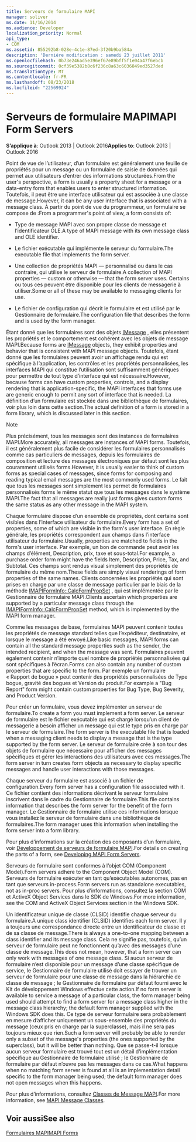 ```yaml
---
title: Serveurs de formulaire MAPI
manager: soliver
ms.date: 11/16/2014
ms.audience: Developer
localization_priority: Normal
api_type:
- COM
ms.assetid: 855292b8-028e-4c1e-87ed-3f20b9ba584a
description: 'Derniére modification : samedi 23 juillet 2011'
ms.openlocfilehash: 0b73e246ad5e396ef67e89bff5f1e04a47f6ebcb
ms.sourcegitcommit: 0cf39e5382b8c6f236c8a63c6036849ed3527ded
ms.translationtype: MT
ms.contentlocale: fr-FR
ms.lasthandoff: 08/23/2018
ms.locfileid: "22569924"
---
```

# <a name="mapi-form-servers"></a><span data-ttu-id="74385-103">Serveurs de formulaire MAPI</span><span class="sxs-lookup"><span data-stu-id="74385-103">MAPI Form Servers</span></span>

  
  
<span data-ttu-id="74385-104">**S’applique à**: Outlook 2013 | Outlook 2016</span><span class="sxs-lookup"><span data-stu-id="74385-104">**Applies to**: Outlook 2013 | Outlook 2016</span></span> 
  
<span data-ttu-id="74385-105">Point de vue de l’utilisateur, d’un formulaire est généralement une feuille de propriétés pour un message ou un formulaire de saisie de données qui permet aux utilisateurs d’entrer des informations structurées.</span><span class="sxs-lookup"><span data-stu-id="74385-105">From the user's perspective, a form is usually a property sheet for a message or a data-entry form that enables users to enter structured information.</span></span> <span data-ttu-id="74385-106">Toutefois, il peut être une interface utilisateur qui est associée à une classe de message.</span><span class="sxs-lookup"><span data-stu-id="74385-106">However, it can be any user interface that is associated with a message class.</span></span> <span data-ttu-id="74385-107">À partir du point de vue du programmeur, un formulaire se compose de :</span><span class="sxs-lookup"><span data-stu-id="74385-107">From a programmer's point of view, a form consists of:</span></span>
  
- <span data-ttu-id="74385-108">Type de message MAPI avec son propre classe de message et l’identificateur OLE.</span><span class="sxs-lookup"><span data-stu-id="74385-108">A type of MAPI message with its own message class and OLE identifier.</span></span>
    
- <span data-ttu-id="74385-109">Le fichier exécutable qui implémente le serveur du formulaire.</span><span class="sxs-lookup"><span data-stu-id="74385-109">The executable file that implements the form server.</span></span>
    
- <span data-ttu-id="74385-110">Une collection de propriétés MAPI — personnalisé ou dans le cas contraire, qui utilise le serveur de formulaire.</span><span class="sxs-lookup"><span data-stu-id="74385-110">A collection of MAPI properties — custom or otherwise — that the form server uses.</span></span> <span data-ttu-id="74385-111">Certains ou tous ces peuvent être disponible pour les clients de messagerie à utiliser.</span><span class="sxs-lookup"><span data-stu-id="74385-111">Some or all of these may be available to messaging clients for use.</span></span>
    
- <span data-ttu-id="74385-112">Le fichier de configuration qui décrit le formulaire et est utilisé par le Gestionnaire de formulaire.</span><span class="sxs-lookup"><span data-stu-id="74385-112">The configuration file that describes the form and is used by the form manager.</span></span>
    
<span data-ttu-id="74385-113">Étant donné que les formulaires sont des objets [IMessage](imessageimapiprop.md) , elles présentent les propriétés et le comportement est cohérent avec les objets de message MAPI.</span><span class="sxs-lookup"><span data-stu-id="74385-113">Because forms are [IMessage](imessageimapiprop.md) objects, they exhibit properties and behavior that is consistent with MAPI message objects.</span></span> <span data-ttu-id="74385-114">Toutefois, étant donné que les formulaires peuvent avoir un affichage rendu qui est spécifique à l’application, les contrôles et les propriétés personnalisées, les interfaces MAPI qui constitue l’utilisation sont suffisamment génériques pour permettre de tout type d’interface qui est nécessaire.</span><span class="sxs-lookup"><span data-stu-id="74385-114">However, because forms can have custom properties, controls, and a display rendering that is application-specific, the MAPI interfaces that forms use are generic enough to permit any sort of interface that is needed.</span></span> <span data-ttu-id="74385-115">La définition d’un formulaire est stockée dans une bibliothèque de formulaires, voir plus loin dans cette section.</span><span class="sxs-lookup"><span data-stu-id="74385-115">The actual definition of a form is stored in a form library, which is discussed later in this section.</span></span> 
  
> [!NOTE]
> <span data-ttu-id="74385-116">Plus précisément, tous les messages sont des instances de formulaires MAPI.</span><span class="sxs-lookup"><span data-stu-id="74385-116">More accurately, all messages are instances of MAPI forms.</span></span> <span data-ttu-id="74385-117">Toutefois, il est généralement plus facile de considérer les formulaires personnalisés comme cas particuliers de messages, depuis les formulaires de composition et lecture des messages électroniques par défaut sont les plus couramment utilisés forms.</span><span class="sxs-lookup"><span data-stu-id="74385-117">However, it is usually easier to think of custom forms as special cases of messages, since forms for composing and reading typical email messages are the most commonly used forms.</span></span> <span data-ttu-id="74385-118">Le fait que tous les messages sont simplement les permet de formulaires personnalisés forms le même statut que tous les messages dans le système MAPI.</span><span class="sxs-lookup"><span data-stu-id="74385-118">The fact that all messages are really just forms gives custom forms the same status as any other message in the MAPI system.</span></span> 
  
<span data-ttu-id="74385-119">Chaque formulaire dispose d’un ensemble de propriétés, dont certains sont visibles dans l’interface utilisateur du formulaire.</span><span class="sxs-lookup"><span data-stu-id="74385-119">Every form has a set of properties, some of which are visible in the form's user interface.</span></span> <span data-ttu-id="74385-120">En règle générale, les propriétés correspondent aux champs dans l’interface utilisateur du formulaire.</span><span class="sxs-lookup"><span data-stu-id="74385-120">Usually, properties are matched to fields in the form's user interface.</span></span> <span data-ttu-id="74385-121">Par exemple, un bon de commande peut avoir les champs d’élément, Description, prix, taxe et sous-total.</span><span class="sxs-lookup"><span data-stu-id="74385-121">For example, a purchase order form might have the fields Item, Description, Price, Tax, and Subtotal.</span></span> <span data-ttu-id="74385-122">Ces champs sont rendus visual simplement des propriétés de formulaire du même nom.</span><span class="sxs-lookup"><span data-stu-id="74385-122">These fields are simply visual renderings of form properties of the same names.</span></span> <span data-ttu-id="74385-123">Clients concernées les propriétés qui sont prises en charge par une classe de message particulier par le biais de la méthode [IMAPIFormInfo::CalcFormPropSet](imapiforminfo-calcformpropset.md) , qui est implémentée par le Gestionnaire de formulaire MAPI.</span><span class="sxs-lookup"><span data-stu-id="74385-123">Clients ascertain which properties are supported by a particular message class through the [IMAPIFormInfo::CalcFormPropSet](imapiforminfo-calcformpropset.md) method, which is implemented by the MAPI form manager.</span></span> 
  
<span data-ttu-id="74385-124">Comme les messages de base, formulaires MAPI peuvent contenir toutes les propriétés de message standard telles que l’expéditeur, destinataire, et lorsque le message a été envoyé.</span><span class="sxs-lookup"><span data-stu-id="74385-124">Like basic messages, MAPI forms can contain all the standard message properties such as the sender, the intended recipient, and when the message was sent.</span></span> <span data-ttu-id="74385-125">Formulaires peuvent également contenir n’importe quel nombre de propriétés personnalisées qui sont spécifiques à l’écran.</span><span class="sxs-lookup"><span data-stu-id="74385-125">Forms can also contain any number of custom properties that are specific to the form.</span></span> <span data-ttu-id="74385-126">Par exemple un formulaire « Rapport de bogue » peut contenir des propriétés personnalisées de Type bogue, gravité des bogues et Version du produit.</span><span class="sxs-lookup"><span data-stu-id="74385-126">For example a "Bug Report" form might contain custom properties for Bug Type, Bug Severity, and Product Version.</span></span>
  
<span data-ttu-id="74385-127">Pour créer un formulaire, vous devez implémenter un serveur de formulaire.</span><span class="sxs-lookup"><span data-stu-id="74385-127">To create a form you must implement a form server.</span></span> <span data-ttu-id="74385-128">Le serveur de formulaire est le fichier exécutable qui est chargé lorsqu’un client de messagerie a besoin afficher un message qui est le type pris en charge par le serveur de formulaire.</span><span class="sxs-lookup"><span data-stu-id="74385-128">The form server is the executable file that is loaded when a messaging client needs to display a message that is the type supported by the form server.</span></span> <span data-ttu-id="74385-129">Le serveur de formulaire crée à son tour des objets de formulaire que nécessaire pour afficher des messages spécifiques et gérer les interactions des utilisateurs avec ces messages.</span><span class="sxs-lookup"><span data-stu-id="74385-129">The form server in turn creates form objects as necessary to display specific messages and handle user interactions with those messages.</span></span>
  
<span data-ttu-id="74385-130">Chaque serveur du formulaire est associé à un fichier de configuration.</span><span class="sxs-lookup"><span data-stu-id="74385-130">Every form server has a configuration file associated with it.</span></span> <span data-ttu-id="74385-131">Ce fichier contient des informations décrivant le serveur formulaire inscrivent dans le cadre du Gestionnaire de formulaire.</span><span class="sxs-lookup"><span data-stu-id="74385-131">This file contains information that describes the form server for the benefit of the form manager.</span></span> <span data-ttu-id="74385-132">Le Gestionnaire de formulaire utilise ces informations lorsque vous installez le serveur de formulaire dans une bibliothèque de formulaires.</span><span class="sxs-lookup"><span data-stu-id="74385-132">The form manager uses this information when installing the form server into a form library.</span></span>
  
<span data-ttu-id="74385-133">Pour plus d’informations sur la création des composants d’un formulaire, voir [Développement de serveurs de formulaire MAPI](developing-mapi-form-servers.md).</span><span class="sxs-lookup"><span data-stu-id="74385-133">For details on creating the parts of a form, see [Developing MAPI Form Servers](developing-mapi-form-servers.md).</span></span>
  
<span data-ttu-id="74385-134">Serveurs de formulaire sont conformes à l’objet COM (Component Model).</span><span class="sxs-lookup"><span data-stu-id="74385-134">Form servers adhere to the Component Object Model (COM).</span></span> <span data-ttu-id="74385-135">Serveurs de formulaire exécuter en tant qu’exécutables autonomes, pas en tant que serveurs in-process.</span><span class="sxs-lookup"><span data-stu-id="74385-135">Form servers run as standalone executables, not as in-proc servers.</span></span> <span data-ttu-id="74385-136">Pour plus d’informations, consultez la section COM et ActiveX Object Services dans le SDK de Windows.</span><span class="sxs-lookup"><span data-stu-id="74385-136">For more information, see the COM and ActiveX Object Services section in the Windows SDK.</span></span>
  
<span data-ttu-id="74385-137">Un identificateur unique de classe (CLSID) identifie chaque serveur du formulaire.</span><span class="sxs-lookup"><span data-stu-id="74385-137">A unique class identifier (CLSID) identifies each form server.</span></span> <span data-ttu-id="74385-138">Il y a toujours une correspondance directe entre un identificateur de classe et de sa classe de message.</span><span class="sxs-lookup"><span data-stu-id="74385-138">There is always a one-to-one mapping between a class identifier and its message class.</span></span> <span data-ttu-id="74385-139">Cela ne signifie pas, toutefois, qu’un serveur de formulaire peut ne fonctionnent qu’avec des messages d’une classe de message.</span><span class="sxs-lookup"><span data-stu-id="74385-139">This does not mean, however, that a form server can only work with messages of one message class.</span></span> <span data-ttu-id="74385-140">Si aucun serveur de formulaire n’est disponible pour un message d’une classe spécifique de service, le Gestionnaire de formulaire utilisé doit essayer de trouver un serveur de formulaire pour une classe de message dans la hiérarchie de classe de message ; le Gestionnaire de formulaire par défaut fourni avec le Kit de développement Windows effectue cette action.</span><span class="sxs-lookup"><span data-stu-id="74385-140">If no form server is available to service a message of a particular class, the form manager being used should attempt to find a form server for a message class higher in the message class hierarchy; the default form manager supplied with the Windows SDK does this.</span></span> <span data-ttu-id="74385-141">Ce type de serveur formulaire sera probablement en mesure d’afficher uniquement un sous-ensemble des propriétés du message (ceux pris en charge par la superclasse), mais il ne sera pas toujours mieux que rien.</span><span class="sxs-lookup"><span data-stu-id="74385-141">Such a form server will probably be able to render only a subset of the message's properties (the ones supported by the superclass), but it will be better than nothing.</span></span> <span data-ttu-id="74385-142">Que se passe-t-il lorsque aucun serveur formulaire est trouvé tout est un détail d’implémentation spécifique au Gestionnaire de formulaire utilisé ; le Gestionnaire de formulaire par défaut n’ouvre pas les messages dans ce cas.</span><span class="sxs-lookup"><span data-stu-id="74385-142">What happens when no matching form server is found at all is an implementation detail specific to the form manager being used; the default form manager does not open messages when this happens.</span></span>
  
<span data-ttu-id="74385-143">Pour plus d’informations, consultez [Classes de Message MAPI](mapi-message-classes.md).</span><span class="sxs-lookup"><span data-stu-id="74385-143">For more information, see [MAPI Message Classes](mapi-message-classes.md).</span></span>
  
## <a name="see-also"></a><span data-ttu-id="74385-144">Voir aussi</span><span class="sxs-lookup"><span data-stu-id="74385-144">See also</span></span>



[<span data-ttu-id="74385-145">Formulaires MAPI</span><span class="sxs-lookup"><span data-stu-id="74385-145">MAPI Forms</span></span>](mapi-forms.md)

